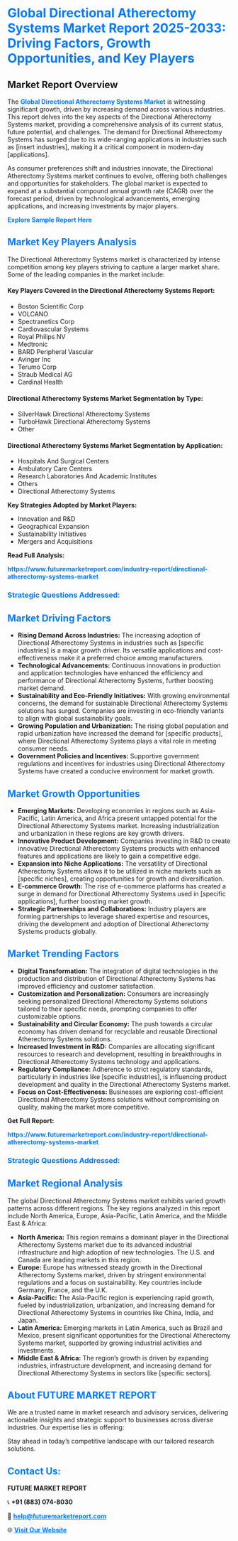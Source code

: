 <h1 style="color: #007BFF;">Global Directional Atherectomy Systems Market Report 2025-2033: Driving Factors, Growth Opportunities, and Key Players</h1>

<section id="overview">
<h2>Market Report Overview</h2>
<p>The <a href="https://www.futuremarketreport.com/industry-report/directional-atherectomy-systems-market" style="color: #007BFF; text-decoration: none;"><strong>Global Directional Atherectomy Systems Market</strong></a> is witnessing significant growth, driven by increasing demand across various industries. This report delves into the key aspects of the Directional Atherectomy Systems market, providing a comprehensive analysis of its current status, future potential, and challenges. The demand for Directional Atherectomy Systems has surged due to its wide-ranging applications in industries such as [insert industries], making it a critical component in modern-day [applications].</p>
<p>As consumer preferences shift and industries innovate, the Directional Atherectomy Systems market continues to evolve, offering both challenges and opportunities for stakeholders. The global market is expected to expand at a substantial compound annual growth rate (CAGR) over the forecast period, driven by technological advancements, emerging applications, and increasing investments by major players.</p>
</section>

<section id="overview">
<p><a href="https://www.futuremarketreport.com/request-sample/reportId=124878" style="color: #007BFF; text-decoration: none;"><strong>Explore Sample Report Here</strong></a></p>
</section>

<section id="key-players">
<h2 style="color: #007BFF;">Market Key Players Analysis</h2>
<p>The Directional Atherectomy Systems market is characterized by intense competition among key players striving to capture a larger market share. Some of the leading companies in the market include:</p>
<h4>Key Players Covered in the Directional Atherectomy Systems Report:</h4>
<ul><li>Boston Scientific Corp</li><li>VOLCANO</li><li>Spectranetics Corp</li><li>Cardiovascular Systems</li><li>Royal Philips NV</li><li>Medtronic</li><li>BARD Peripheral Vascular</li><li>Avinger Inc</li><li>Terumo Corp</li><li>Straub Medical AG</li><li>Cardinal Health</li></ul>
<h4>Directional Atherectomy Systems Market Segmentation by Type:</h4>
<ul><li>SilverHawk Directional Atherectomy Systems</li><li>TurboHawk Directional Atherectomy Systems</li><li>Other</li></ul>

<h4>Directional Atherectomy Systems Market Segmentation by Application:</h4>
<ul><li>Hospitals And Surgical Centers</li><li>Ambulatory Care Centers</li><li>Research Laboratories And Academic Institutes</li><li>Others</li><li>Directional Atherectomy Systems</li></ul>
<p><strong>Key Strategies Adopted by Market Players:</strong></p>
<ul>
<li>Innovation and R&D</li>
<li>Geographical Expansion</li>
<li>Sustainability Initiatives</li>
<li>Mergers and Acquisitions</li>
</ul>
</section>

<section>
<p><strong>Read Full Analysis: </strong></p><a href="https://www.futuremarketreport.com/industry-report/directional-atherectomy-systems-market" style="color: #007BFF; text-decoration: none;"><strong>https://www.futuremarketreport.com/industry-report/directional-atherectomy-systems-market</strong></a>
<h3 style="color: #007BFF;">Strategic Questions Addressed:</h3>
</section>

<section id="driving-factors">
<h2 style="color: #007BFF;">Market Driving Factors</h2>
<ul>
<li><strong>Rising Demand Across Industries:</strong> The increasing adoption of Directional Atherectomy Systems in industries such as [specific industries] is a major growth driver. Its versatile applications and cost-effectiveness make it a preferred choice among manufacturers.</li>
<li><strong>Technological Advancements:</strong> Continuous innovations in production and application technologies have enhanced the efficiency and performance of Directional Atherectomy Systems, further boosting market demand.</li>
<li><strong>Sustainability and Eco-Friendly Initiatives:</strong> With growing environmental concerns, the demand for sustainable Directional Atherectomy Systems solutions has surged. Companies are investing in eco-friendly variants to align with global sustainability goals.</li>
<li><strong>Growing Population and Urbanization:</strong> The rising global population and rapid urbanization have increased the demand for [specific products], where Directional Atherectomy Systems plays a vital role in meeting consumer needs.</li>
<li><strong>Government Policies and Incentives:</strong> Supportive government regulations and incentives for industries using Directional Atherectomy Systems have created a conducive environment for market growth.</li>
</ul>
</section>

<section id="growth-opportunities">
<h2 style="color: #007BFF;">Market Growth Opportunities</h2>
<ul>
<li><strong>Emerging Markets:</strong> Developing economies in regions such as Asia-Pacific, Latin America, and Africa present untapped potential for the Directional Atherectomy Systems market. Increasing industrialization and urbanization in these regions are key growth drivers.</li>
<li><strong>Innovative Product Development:</strong> Companies investing in R&D to create innovative Directional Atherectomy Systems products with enhanced features and applications are likely to gain a competitive edge.</li>
<li><strong>Expansion into Niche Applications:</strong> The versatility of Directional Atherectomy Systems allows it to be utilized in niche markets such as [specific niches], creating opportunities for growth and diversification.</li>
<li><strong>E-commerce Growth:</strong> The rise of e-commerce platforms has created a surge in demand for Directional Atherectomy Systems used in [specific applications], further boosting market growth.</li>
<li><strong>Strategic Partnerships and Collaborations:</strong> Industry players are forming partnerships to leverage shared expertise and resources, driving the development and adoption of Directional Atherectomy Systems products globally.</li>
</ul>
</section>

<section id="trending-factors">
<h2 style="color: #007BFF;">Market Trending Factors</h2>
<ul>
<li><strong>Digital Transformation:</strong> The integration of digital technologies in the production and distribution of Directional Atherectomy Systems has improved efficiency and customer satisfaction.</li>
<li><strong>Customization and Personalization:</strong> Consumers are increasingly seeking personalized Directional Atherectomy Systems solutions tailored to their specific needs, prompting companies to offer customizable options.</li>
<li><strong>Sustainability and Circular Economy:</strong> The push towards a circular economy has driven demand for recyclable and reusable Directional Atherectomy Systems solutions.</li>
<li><strong>Increased Investment in R&D:</strong> Companies are allocating significant resources to research and development, resulting in breakthroughs in Directional Atherectomy Systems technology and applications.</li>
<li><strong>Regulatory Compliance:</strong> Adherence to strict regulatory standards, particularly in industries like [specific industries], is influencing product development and quality in the Directional Atherectomy Systems market.</li>
<li><strong>Focus on Cost-Effectiveness:</strong> Businesses are exploring cost-efficient Directional Atherectomy Systems solutions without compromising on quality, making the market more competitive.</li>
</ul>
</section>

<section>
<p><strong>Get Full Report: </strong></p><a href="https://www.futuremarketreport.com/industry-report/directional-atherectomy-systems-market" style="color: #007BFF; text-decoration: none;"><strong>https://www.futuremarketreport.com/industry-report/directional-atherectomy-systems-market</strong></a>
<h3 style="color: #007BFF;">Strategic Questions Addressed:</h3>
</section>


<section id="regional-analysis">
<h2 style="color: #007BFF;">Market Regional Analysis</h2>
<p>The global Directional Atherectomy Systems market exhibits varied growth patterns across different regions. The key regions analyzed in this report include North America, Europe, Asia-Pacific, Latin America, and the Middle East & Africa:</p>
<ul>
<li><strong>North America:</strong> This region remains a dominant player in the Directional Atherectomy Systems market due to its advanced industrial infrastructure and high adoption of new technologies. The U.S. and Canada are leading markets in this region.</li>
<li><strong>Europe:</strong> Europe has witnessed steady growth in the Directional Atherectomy Systems market, driven by stringent environmental regulations and a focus on sustainability. Key countries include Germany, France, and the U.K.</li>
<li><strong>Asia-Pacific:</strong> The Asia-Pacific region is experiencing rapid growth, fueled by industrialization, urbanization, and increasing demand for Directional Atherectomy Systems in countries like China, India, and Japan.</li>
<li><strong>Latin America:</strong> Emerging markets in Latin America, such as Brazil and Mexico, present significant opportunities for the Directional Atherectomy Systems market, supported by growing industrial activities and investments.</li>
<li><strong>Middle East & Africa:</strong> The region’s growth is driven by expanding industries, infrastructure development, and increasing demand for Directional Atherectomy Systems in sectors like [specific sectors].</li>
</ul>
</section>

<footer>
<h2 style="color: #007BFF;">About FUTURE MARKET REPORT</h2>
<p>We are a trusted name in market research and advisory services, delivering actionable insights and strategic support to businesses across diverse industries. Our expertise lies in offering:</p>

<p>Stay ahead in today’s competitive landscape with our tailored research solutions.</p>

<h2 style="color: #007BFF;">Contact Us:</h2>
<p><strong>FUTURE MARKET REPORT</strong></p>
<p>📞 <strong>+91 (883) 074-8030</strong></p>
<p>📧 <strong><a href="mailto:help@futuremarketreport.com" style="color: #007BFF;">help@futuremarketreport.com</a></strong></p>
<p>🌐 <strong><a href="https://www.futuremarketreport.com/" style="color: #007BFF;">Visit Our Website</a></strong></p>
</footer>